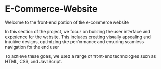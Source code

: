 # E-Commerce-Website

Welcome to the front-end portion of the e-commerce website!

In this section of the project, we focus on building the user interface and experience for the website.
This includes creating visually appealing and intuitive designs, optimizing site performance and ensuring seamless navigation for the end user

To achieve these goals, we used a range of front-end technologies such as HTML, CSS, and JavaScript.

